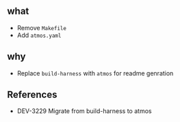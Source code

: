 ## what
- Remove `Makefile`
- Add `atmos.yaml`

## why
- Replace `build-harness` with `atmos` for readme genration

## References
* DEV-3229 Migrate from build-harness to atmos
